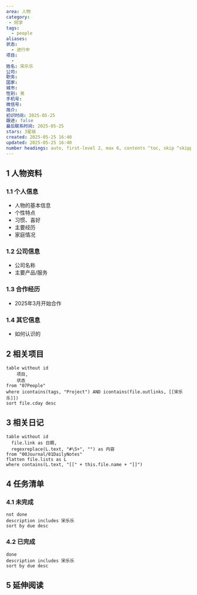 ```yaml
---
area: 人物
category:
 - 同学
tags:
  - people
aliases: 
状态:
  - 进行中
项目: 
  - 
姓名: 宋乐乐
公司: 
职务: 
国家: 
城市: 
性别: 男
手机号: 
微信号: 
简介: 
初识时间: 2025-05-25
跟进: false
最后联系时间: 2025-05-25
stars: 3星级
created: 2025-05-25 16:40
updated: 2025-05-25 16:40
number headings: auto, first-level 2, max 6, contents ^toc, skip ^skipped, start-at 1, _.1.1
---
```


## 1 人物资料

### 1.1 个人信息
- 人物的基本信息
- 个性特点
- 习惯、喜好
- 主要经历
- 家庭情况

### 1.2 公司信息
- 公司名称
- 主要产品/服务

### 1.3 合作经历
- 2025年3月开始合作

### 1.4 其它信息
- 如何认识的


## 2 相关项目
```dataview
table without id
	项目,
	状态
from "07People"
where icontains(tags, "Project") AND icontains(file.outlinks, [[宋乐乐]])
sort file.cday desc
```

## 3 相关日记

```dataview
table without id
  file.link as 日期,
  regexreplace(L.text, "#\S+", "") as 内容
from "00Journal/01DailyNotes"
flatten file.lists as L
where contains(L.text, "[[" + this.file.name + "]]") 
```

## 4 任务清单
### 4.1 未完成
```tasks
not done
description includes 宋乐乐
sort by due desc
```

### 4.2 已完成
```tasks
done
description includes 宋乐乐
sort by due desc
```

## 5 延伸阅读



